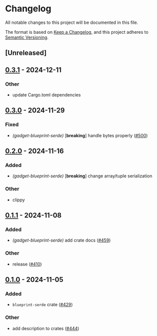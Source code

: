 # Changelog

All notable changes to this project will be documented in this file.

The format is based on [Keep a Changelog](https://keepachangelog.com/en/1.0.0/),
and this project adheres to [Semantic Versioning](https://semver.org/spec/v2.0.0.html).

## [Unreleased]

## [0.3.1](https://github.com/tangle-network/gadget/compare/gadget-blueprint-serde-v0.3.0...gadget-blueprint-serde-v0.3.1) - 2024-12-11

### Other

- update Cargo.toml dependencies

## [0.3.0](https://github.com/tangle-network/gadget/compare/gadget-blueprint-serde-v0.2.0...gadget-blueprint-serde-v0.3.0) - 2024-11-29

### Fixed

- *(gadget-blueprint-serde)* [**breaking**] handle bytes properly ([#500](https://github.com/tangle-network/gadget/pull/500))

## [0.2.0](https://github.com/tangle-network/gadget/compare/gadget-blueprint-serde-v0.1.1...gadget-blueprint-serde-v0.2.0) - 2024-11-16

### Added

- *(gadget-blueprint-serde)* [**breaking**] change array/tuple serialization

### Other

- clippy

## [0.1.1](https://github.com/tangle-network/gadget/compare/gadget-blueprint-serde-v0.1.0...gadget-blueprint-serde-v0.1.1) - 2024-11-08

### Added

- *(gadget-blueprint-serde)* add crate docs ([#459](https://github.com/tangle-network/gadget/pull/459))

### Other

- release ([#410](https://github.com/tangle-network/gadget/pull/410))

## [0.1.0](https://github.com/tangle-network/gadget/releases/tag/gadget-blueprint-serde-v0.1.0) - 2024-11-05

### Added

- `blueprint-serde` crate ([#429](https://github.com/tangle-network/gadget/pull/429))

### Other

- add description to crates ([#444](https://github.com/tangle-network/gadget/pull/444))
